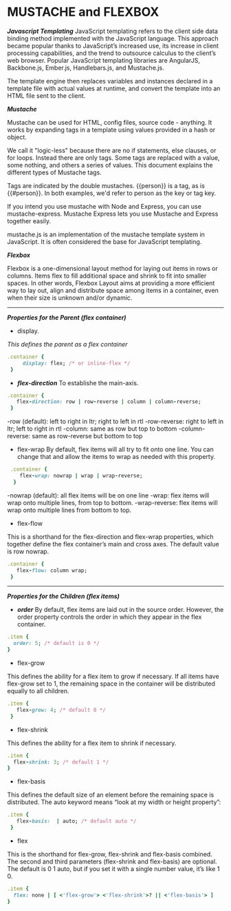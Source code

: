 # MUSTACHE and FLEXBOX
***Javascript Templating***
JavaScript templating refers to the client side data binding method implemented with the JavaScript language. This approach became popular thanks to JavaScript’s increased use, its increase in client processing capabilities, and the trend to outsource calculus to the client’s web browser. Popular JavaScript templating libraries are AngularJS, Backbone.js, Ember.js, Handlebars.js, and Mustache.js.

The template engine then replaces variables and instances declared in a template file with actual values at runtime, and convert the template into an HTML file sent to the client.

***Mustache***

Mustache can be used for HTML, config files, source code - anything. It works by expanding tags in a template using values provided in a hash or object.

We call it "logic-less" because there are no if statements, else clauses, or for loops. Instead there are only tags. Some tags are replaced with a value, some nothing, and others a series of values. This document explains the different types of Mustache tags.

Tags are indicated by the double mustaches. {{person}} is a tag, as is {{#person}}. In both examples, we'd refer to person as the key or tag key.

If you intend you use mustache with Node and Express, you can use mustache-express. Mustache Express lets you use Mustache and Express together easily.

mustache.js is an implementation of the mustache template system in JavaScript. It is often considered the base for JavaScript templating.

***Flexbox***

Flexbox is a one-dimensional layout method for laying out items in rows or columns. Items flex to fill additional space and shrink to fit into smaller spaces. In other words, Flexbox Layout aims at providing a more efficient way to lay out, align and distribute space among items in a container, even when their size is unknown and/or dynamic.

<hr>

***Properties for the Parent (flex container)***
* display.

*This defines the parent as a flex container*

``` ruby
.container {
     display: flex; /* or inline-flex */
 }
```

* ***flex-direction*** To establishe the main-axis.

``` ruby 
.container {
   flex-direction: row | row-reverse | column | column-reverse;
 }
 ```

-row (default): left to right in ltr; right to left in rtl
-row-reverse: right to left in ltr; left to right in rtl
-column: same as row but top to bottom
-column-reverse: same as row-reverse but bottom to top

* flex-wrap
By default, flex items will all try to fit onto one line. You can change that and allow the items to wrap as needed with this property.

``` ruby 
 .container {
    flex-wrap: nowrap | wrap | wrap-reverse;
  }
  ```
  
-nowrap (default): all flex items will be on one line
-wrap: flex items will wrap onto multiple lines, from top to bottom.
-wrap-reverse: flex items will wrap onto multiple lines from bottom to top.

* flex-flow

This is a shorthand for the flex-direction and flex-wrap properties, which together define the flex container’s main and cross axes. The default value is row nowrap.

``` ruby
.container {
   flex-flow: column wrap;
 }
 ```
 <hr>
 
***Properties for the Children (flex items)***
* ***order*** By default, flex items are laid out in the source order. However, the order property controls the order in which they appear in the flex container.

```ruby
.item {
  order: 5; /* default is 0 */
}
```

* flex-grow

This defines the ability for a flex item to grow if necessary. If all items have flex-grow set to 1, the remaining space in the container will be distributed equally to all children.

``` ruby
.item {
   flex-grow: 4; /* default 0 */
 }
 ```
 
* flex-shrink

This defines the ability for a flex item to shrink if necessary.

``` ruby
.item {
  flex-shrink: 3; /* default 1 */
}
```

* flex-basis

This defines the default size of an element before the remaining space is distributed. The auto keyword means “look at my width or height property”:

``` ruby
.item {
   flex-basis:  | auto; /* default auto */
 }
 ```
 
* flex

This is the shorthand for flex-grow, flex-shrink and flex-basis combined. The second and third parameters (flex-shrink and flex-basis) are optional. The default is 0 1 auto, but if you set it with a single number value, it’s like 1 0.

``` ruby
.item {
  flex: none | [ <'flex-grow'> <'flex-shrink'>? || <'flex-basis'> ]
}
```